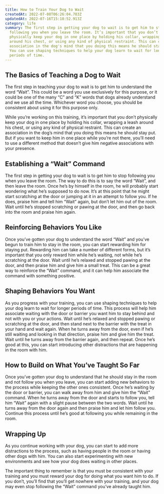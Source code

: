 ```yaml
---
title: How to Train Your Dog to Wait
createdAt: 2022-07-08T06:26:04.783Z
updatedAt: 2022-07-16T15:18:52.913Z
category: life
summary: The first step in getting your dog to wait is to get him to stop
  following you when you leave the room. It’s important that you don’t
  physically keep your dog in one place by holding his collar, wrapping a leash
  around his chest, or using any kind of physical restraint. This can create an
  association in the dog's mind that you doing this means he should stay put.
  You can use shaping techniques to help your dog learn to wait for longer
  periods of time.
---
```


## The Basics of Teaching a Dog to Wait

The first step in teaching your dog to wait is to get him to understand the word “Wait”. This could be a word you use exclusively for this purpose, or it could be one of the many “C” and “K” words that dogs already understand and we use all the time. Whichever word you choose, you should be consistent about using it for this purpose only.

While you’re working on this training, it’s important that you don’t physically keep your dog in one place by holding his collar, wrapping a leash around his chest, or using any kind of physical restraint. This can create an association in the dog’s mind that you doing this means he should stay put. But if you want to keep him in one place while you’re not there, you’ll need to use a different method that doesn’t give him negative associations with your presence.

## Establishing a “Wait” Command

The first step in getting your dog to wait is to get him to stop following you when you leave the room. The way to do this is to say the word “Wait”, and then leave the room.
Once he’s by himself in the room, he will probably start wondering what he’s supposed to do now. It’s at this point that he might start scratching at the door or jumping at it in an attempt to follow you. If he does, praise him and tell him “Wait” again, but don’t let him out of the room.
Wait until he’s stopped scratching or pawing at the door, and then go back into the room and praise him again.

## Reinforcing Behaviors You Like

Once you’ve gotten your dog to understand the word “Wait” and you’ve begun to train him to stay in the room, you can start rewarding him for staying put. Rewarding him can take a number of different forms, but it’s important that you only reward him while he’s waiting, not while he’s scratching at the door.
Wait until he’s relaxed and stopped pawing at the door, and then praise him and give him a small treat.
This can be a great way to reinforce the “Wait” command, and it can help him associate the command with something positive.

## Shaping Behaviors You Want

As you progress with your training, you can use shaping techniques to help your dog learn to wait for longer periods of time. This process will help him associate waiting with the door or barrier you want him to stay behind and not with you or your actions.
Wait until he’s relaxed and stopped pawing or scratching at the door, and then stand next to the barrier with the treat in your hand and wait again.
When he turns away from the door, even if he’s still waiting and looking in that direction, praise him and give him the treat.
Wait until he turns away from the barrier again, and then repeat.
Once he’s good at this, you can start introducing other distractions that are happening in the room with him.

## How to Build on What You’ve Taught So Far

Once you’ve gotten your dog to understand that he should stay in the room and not follow you when you leave, you can start adding new behaviors to the process while keeping the other ones consistent.
Once he’s waiting by the door or barrier, you can walk away from him and give him the “Wait” command.
When he turns away from the door and starts to follow you, tell him “Wait” again with a slight pause between the two words.
Wait until he turns away from the door again and then praise him and let him follow you.
Continue this process until he’s good at following you while remaining in the room.

## Wrapping Up

As you continue working with your dog, you can start to add more distractions to the process, such as having people in the room or having other dogs with him. You can also start experimenting with new environments and see how your dog does waiting in other places.

The important thing to remember is that you must be consistent with your training and you must reward your dog for doing what you want him to do. If you don’t, you’ll find that you’ll get nowhere with your training, and your dog may even stop following the “Wait” command you’ve already taught him.
